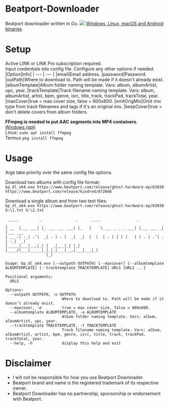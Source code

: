 # Beatport-Downloader
Beatport downloader written in Go.
![](https://i.imgur.com/T91aKEi.png)
[Windows, Linux, macOS and Android binaries](https://github.com/Sorrow446/Beatport-Downloader/releases)

# Setup
Active LINK or LINK Pro subscription required.    
Input credentials into config file.
Configure any other options if needed.
|Option|Info|
| --- | --- |
|email|Email address.
|password|Password.
|outPath|Where to download to. Path will be made if it doesn't already exist.
|albumTemplate|Album folder naming template. Vars: album, albumArtist, upc, year.
|trackTemplate|Track filename naming template. Vars: album, albumArtist, artist, bpm, genre, isrc, title, track, trackPad, trackTotal, year.
|maxCover|true = max cover size, false = 600x600.
|omitOrigMix|Omit mix type from track filenames and tags if it's an original mix.
|keepCover|true = don't delete covers from album folders.

**FFmpeg is needed to put AAC segments into MP4 containers.**    
[Windows (gpl)](https://github.com/BtbN/FFmpeg-Builds/releases)    
Linux: `sudo apt install ffmpeg`    
Termux `pkg install ffmpeg`

# Usage
Args take priority over the same config file options.

Download two albums with config file format:   
`bp_dl_x64.exe https://www.beatport.com/release/ghost-hardware-ep/63030 https://www.beatport.com/release/kindred/872666`

Download a single album and from two text files:   
`bp_dl_x64.exe https://www.beatport.com/release/ghost-hardware-ep/63030 G:\1.txt G:\2.txt`

```
 _____         _               _      ____                _           _
| __  |___ ___| |_ ___ ___ ___| |_   |    \ ___ _ _ _ ___| |___ ___ _| |___ ___
| __ -| -_| .'|  _| . | . |  _|  _|  |  |  | . | | | |   | | . | .'| . | -_|  _|
|_____|___|__,|_| |  _|___|_| |_|    |____/|___|_____|_|_|_|___|__,|___|___|_|
                  |_|

Usage: bp_dl_x64.exe [--outpath OUTPATH] [--maxcover] [--albumtemplate ALBUMTEMPLATE] [--tracktemplate TRACKTEMPLATE] URLS [URLS ...]

Positional arguments:
  URLS

Options:
  --outpath OUTPATH, -o OUTPATH
                         Where to download to. Path will be made if it doesn't already exist.
  --maxcover, -m         true = max cover size, false = 600x600.
  --albumtemplate ALBUMTEMPLATE, -a ALBUMTEMPLATE
                         Album folder naming template. Vars: album, albumArtist, upc, year.
  --tracktemplate TRACKTEMPLATE, -t TRACKTEMPLATE
                         Track filename naming template. Vars: album, albumArtist, artist, bpm, genre, isrc, title, track, trackPad, trackTotal, year.
  --help, -h             display this help and exit
  ```
  
  # Disclaimer
- I will not be responsible for how you use Beatport Downloader.    
- Beatport brand and name is the registered trademark of its respective owner.    
- Beatport Downloader has no partnership, sponsorship or endorsement with Beatport.
